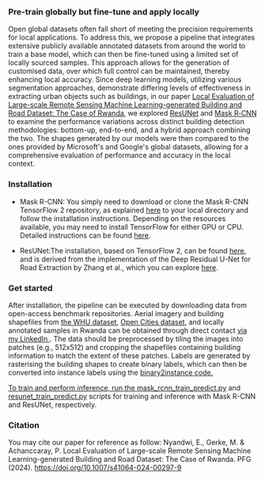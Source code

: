 <h3 align="left">Pre-train globally but fine-tune and apply locally</h3>

Open global datasets often fall short of meeting the precision requirements for local applications. To address this, we propose a pipeline that integrates extensive publicly available annotated datasets from around the world to train a base model, which can then be fine-tuned using a limited set of locally sourced samples. This approach allows for the generation of customised data, over which full control can be maintained, thereby enhancing local accuracy. Since deep learning models, utilizing various segmentation approaches, demonstrate differing levels of effectiveness in extracting urban objects such as buildings, in our paper [Local Evaluation of Large-scale Remote Sensing Machine Learning-generated Building and Road Dataset: The Case of Rwanda](https://link.springer.com/article/10.1007/s41064-024-00297-9), we explored [ResUNet](https://arxiv.org/abs/1711.10684) and [Mask R‑CNN](https://github.com/matterport/Mask_RCNN) to examine the performance variations across distinct building detection methodologies: bottom-up, end-to-end, and a hybrid approach combining the two. The shapes generated by our models were then compared to the ones provided by Microsoft's and Google's global datasets, allowing for a comprehensive evaluation of performance and accuracy in the local context.  

<h3 align="left"> Installation</h3>
<ul>
  <li > Mask R-CNN: You simply need to download or clone the Mask R-CNN TensorFlow 2 repository, as explained 
<a href="https://github.com/ahmedfgad/Mask-RCNN-TF2" style="cursor: pointer;">here</a> to your local directory and follow the installation instructions. 
Depending on the resources available, you may need to install TensorFlow for either GPU or CPU. 
Detailed instructions can be found <a href="https://www.tensorflow.org/install/pip" style="cursor: pointer;">here</a>.</li>
  </ul>
  


<ul>
  <li > ResUNet:The installation, based on TensorFlow 2, can be found 
    <a href="https://github.com/edwinpalegre/EE8204-ResUNet" style="cursor: pointer;">here</a>, 
    and is derived from the implementation of the Deep Residual U-Net for Road Extraction by Zhang et al., 
    which you can explore <a href="https://arxiv.org/abs/1711.10684" style="cursor: pointer;">here</a>.</li>
  </ul>

<h3 align="left"> Get started</h3>

After installation, the pipeline can be executed by downloading data from open-access benchmark repositories. Aerial imagery and building shapefiles from <a href="http://gpcv.whu.edu.cn/data/">the WHU dataset</a>, <a href="https://www.kaggle.com/datasets/sayantandas30011998/zanzibar-openai-building-footprint-mapping">Open Cities dataset</a>, and locally annotated samples in Rwanda can be obtained through direct contact <a href="https://www.linkedin.com/in/emmanuel-nyandwi-5ab81829" style="cursor: pointer;"> via my LinkedIn </a>. The data should be preprocessed by tiling the images into patches (e.g., 512x512) and cropping the shapefiles containing building information to match the extent of these patches. Labels are generated by rasterising the building shapes to create binary labels, which can then be converted into instance labels using the <a href="https://github.com/forscher-geoinfo-experte-emma/urban-objects-detection-with-mask-rcnn-and-resunet/blob/main/miscellaneous/binaryToinstance.py" style="cursor: pointer;"> binary2instance code.

To train and perform inference, run the <a href="https://github.com/forscher-geoinfo-experte-emma/urban-objects-detection-with-mask-rcnn-and-resunet/blob/main/mask%20r-cnn/mask%20r-cnn%20train_predict.py" style="cursor: pointer;">mask_rcnn_train_predict.py</a> and <a href="https://github.com/forscher-geoinfo-experte-emma/urban-objects-detection-with-mask-rcnn-and-resunet/blob/main/resunet/resunet-train_predict.py" style="cursor: pointer;">resunet_train_predict.py</a> scripts for training and inference with Mask R-CNN and ResUNet, respectively.
    

<h3 align="left"> Citation</h3>

You may cite our paper for reference as follow:  Nyandwi, E., Gerke, M. & Achanccaray, P. Local Evaluation of Large-scale Remote Sensing Machine Learning-generated Building and Road Dataset: The Case of Rwanda. PFG (2024). https://doi.org/10.1007/s41064-024-00297-9
